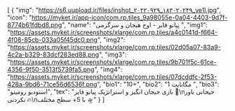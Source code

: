 [
  {
    "img": "https://s6.uupload.ir/files/inshot_۲۰۲۲۰۹۲۹_۱۸۳۰۲۰۲۴۹_ve1l.jpg",
    "icon": "https://myket.ir/app-icon/com.rp.tiles_9a98055e-0a04-4403-9d7f-8774b61fdbd8.png",
    "name": "پیانو فایر - اوج هیجان و سرگرمی ",
    "img1": "https://assets.myket.ir/screenshots/xlarge/com.rp.tiles/a4c0141d-f664-4f08-85cb-033a05f45dc0.png",
    "img2": "https://assets.myket.ir/screenshots/xlarge/com.rp.tiles/02d05a07-83a9-4c2a-b329-83dcf283ed88.png",
    "img3": "https://assets.myket.ir/screenshots/xlarge/com.rp.tiles/9b701f5c-61ce-4356-9f50-3513f5739fa5.png",
    "img4": "https://assets.myket.ir/screenshots/xlarge/com.rp.tiles/07dcddfc-2f53-428a-9bd6-71ce56d6536f.png",
    "bio1": "10+",
    "bio2": "1 مگابایت ",
    "bio3": "استودیو رومینو",
    "tex": "‏‏بازی حیجان انگیز و استراتژیک پیانو فایر 🎹\n‏حیجانی باور نکردنی 🔥\nبا 5+ سطح مختلف 🛸"
  }
]
